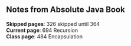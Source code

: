 ## Notes from Absolute Java Book

**Skipped pages**: 326 skipped until 364  
**Current page**: 694 Recursion  
**Class page**: 484 Encapsulation  

